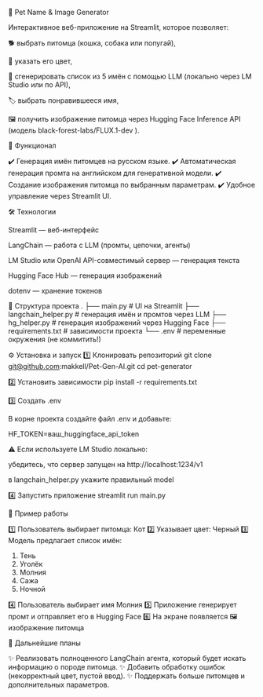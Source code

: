 🐾 Pet Name & Image Generator

Интерактивное веб-приложение на Streamlit, которое позволяет:

🐕 выбрать питомца (кошка, собака или попугай),

🎨 указать его цвет,

🤖 сгенерировать список из 5 имён с помощью LLM (локально через LM Studio или по API),

🏷️ выбрать понравившееся имя,

🖼️ получить изображение питомца через Hugging Face Inference API (модель black-forest-labs/FLUX.1-dev
).

🚀 Функционал

✔️ Генерация имён питомцев на русском языке.
✔️ Автоматическая генерация промта на английском для генеративной модели.
✔️ Создание изображения питомца по выбранным параметрам.
✔️ Удобное управление через Streamlit UI.

🛠 Технологии

Streamlit
 — веб-интерфейс

LangChain
 — работа с LLM (промты, цепочки, агенты)

LM Studio
 или OpenAI API-совместимый сервер — генерация текста

Hugging Face Hub
 — генерация изображений

dotenv
 — хранение токенов

📂 Структура проекта
.
├── main.py              # UI на Streamlit
├── langchain_helper.py  # генерация имён и промтов через LLM
├── hg_helper.py         # генерация изображений через Hugging Face
├── requirements.txt     # зависимости проекта
└── .env                 # переменные окружения (не коммитить!)

⚙️ Установка и запуск
1️⃣ Клонировать репозиторий
git clone git@github.com:makkell/Pet-Gen-AI.git
cd pet-generator

2️⃣ Установить зависимости
pip install -r requirements.txt

3️⃣ Создать .env

В корне проекта создайте файл .env и добавьте:

HF_TOKEN=ваш_huggingface_api_token


⚠️ Если используете LM Studio локально:

убедитесь, что сервер запущен на http://localhost:1234/v1

в langchain_helper.py укажите правильный model

4️⃣ Запустить приложение
streamlit run main.py

🎯 Пример работы

1️⃣ Пользователь выбирает питомца: Кот
2️⃣ Указывает цвет: Черный
3️⃣ Модель предлагает список имён:

1. Тень
2. Уголёк
3. Молния
4. Сажа
5. Ночной


4️⃣ Пользователь выбирает имя Молния
5️⃣ Приложение генерирует промт и отправляет его в Hugging Face
6️⃣ На экране появляется 🖼️ изображение питомца

🔮 Дальнейшие планы

✨ Реализовать полноценного LangChain агента, который будет искать информацию о породе питомца.
✨ Добавить обработку ошибок (некорректный цвет, пустой ввод).
✨ Поддержать больше питомцев и дополнительных параметров.